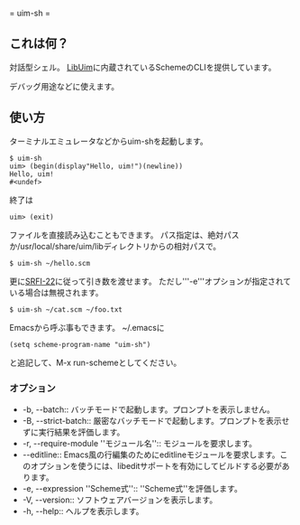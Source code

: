 ﻿= uim-sh =

## これは何？ ##

対話型シェル。 [LibUim](LibUim.md)に内蔵されているSchemeのCLIを提供しています。

デバッグ用途などに使えます。

## 使い方 ##

ターミナルエミュレータなどからuim-shを起動します。

```
$ uim-sh
uim> (begin(display"Hello, uim!")(newline))
Hello, uim!
#<undef>
```

終了は

```
uim> (exit)
```

ファイルを直接読み込むこともできます。 パス指定は、絶対パスか/usr/local/share/uim/libディレクトリからの相対パスで。

```
$ uim-sh ~/hello.scm
```

更に[SRFI-22](http://srfi.schemers.org/srfi-22/)に従って引き数を渡せます。 ただし'''-e'''オプションが指定されている場合は無視されます。

```
$ uim-sh ~/cat.scm ~/foo.txt
```

Emacsから呼ぶ事もできます。 ~/.emacsに

```
(setq scheme-program-name "uim-sh")
```

と追記して、M-x run-schemeとしてください。

### オプション ###

  * -b, --batch:: バッチモードで起動します。プロンプトを表示しません。
  * -B, --strict-batch:: 厳密なバッチモードで起動します。プロンプトを表示せずに実行結果を評価します。
  * -r, --require-module ''モジュール名'':: モジュールを要求します。
  * --editline:: Emacs風の行編集のためにeditlineモジュールを要求します。このオプションを使うには、libeditサポートを有効にしてビルドする必要があります。
  * -e, --expression ''Scheme式'':: ''Scheme式''を評価します。
  * -V, --version:: ソフトウェアバージョンを表示します。
  * -h, --help:: ヘルプを表示します。